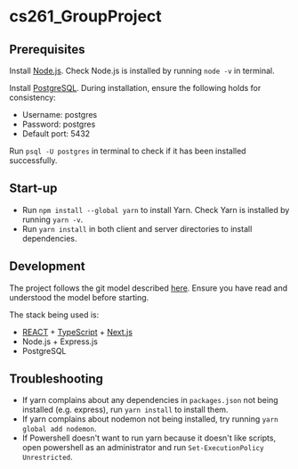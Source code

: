 # cs261_GroupProject

## Prerequisites

Install [Node.js](https://nodejs.org/en/download/). Check Node.js is installed by running `node -v` in terminal.  
  
Install [PostgreSQL](https://www.postgresql.org/download/). During installation, ensure the following holds for consistency:  
- Username: postgres  
- Password: postgres  
- Default port: 5432  
 
 Run `psql -U postgres` in terminal to check if it has been installed successfully.


## Start-up
- Run `npm install --global yarn` to install Yarn. Check Yarn is installed by running `yarn -v`.
- Run `yarn install` in both client and server directories to install dependencies.

## Development
The project follows the git model described [here](https://nvie.com/posts/a-successful-git-branching-model/). Ensure you have read and understood the model before starting. 

The stack being used is:  
- [REACT](https://reactjs.org/docs/hello-world.html) + [TypeScript](https://www.typescriptlang.org/docs/handbook/typescript-in-5-minutes.html) + [Next.js](https://nextjs.org/docs/getting-started)
- Node.js + Express.js
- PostgreSQL

## Troubleshooting
- If yarn complains about any dependencies in `packages.json` not being installed (e.g. express), run `yarn install` to install them.
- If yarn complains about nodemon not being installed, try running `yarn global add nodemon`.
- If Powershell doesn't want to run yarn because it doesn't like scripts, open powershell as an administrator and run `Set-ExecutionPolicy Unrestricted`. 


